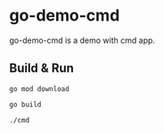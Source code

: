 # go-demo-cmd

go-demo-cmd is a demo with cmd app.

## Build & Run

```shell
go mod download

go build

./cmd
```